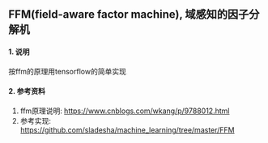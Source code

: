 ## FFM(field-aware factor machine), 域感知的因子分解机
#### 1. 说明
按ffm的原理用tensorflow的简单实现

#### 2. 参考资料
1. ffm原理说明: https://www.cnblogs.com/wkang/p/9788012.html
2. 参考实现: https://github.com/sladesha/machine_learning/tree/master/FFM
